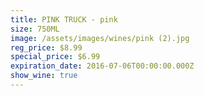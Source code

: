 ```yaml
---
title: PINK TRUCK - pink
size: 750ML
image: /assets/images/wines/pink (2).jpg
reg_price: $8.99
special_price: $6.99
expiration_date: 2016-07-06T00:00:00.000Z
show_wine: true
---
```



